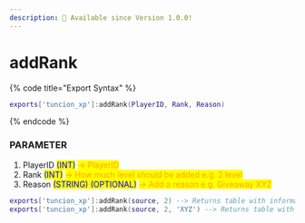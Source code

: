 ```yaml
---
description: 🔧 Available since Version 1.0.0!
---
```


# addRank

{% code title="Export Syntax" %}
```lua
exports['tuncion_xp']:addRank(PlayerID, Rank, Reason)
```
{% endcode %}

### PARAMETER

1. PlayerID <mark style="color:blue;">(INT)</mark> <mark style="color:orange;">-> PlayerID</mark>
2. Rank <mark style="color:blue;">(INT)</mark> <mark style="color:orange;">-> How much level should be added e.g. 2 level</mark>
3. Reason <mark style="color:blue;">(STRING) (OPTIONAL)</mark> <mark style="color:orange;">-> Add a reason e.g. Giveaway XYZ</mark>

```lua
exports['tuncion_xp']:addRank(source, 2) --> Returns table with information
exports['tuncion_xp']:addRank(source, 2, 'XYZ') --> Returns table with information
```
